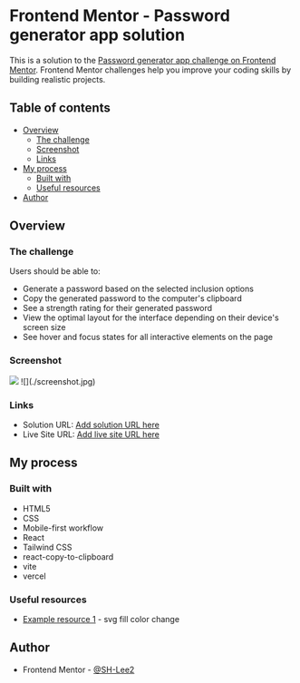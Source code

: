 # Frontend Mentor - Password generator app solution

This is a solution to the [Password generator app challenge on Frontend Mentor](https://www.frontendmentor.io/challenges/password-generator-app-Mr8CLycqjh). Frontend Mentor challenges help you improve your coding skills by building realistic projects. 

## Table of contents

- [Overview](#overview)
  - [The challenge](#the-challenge)
  - [Screenshot](#screenshot)
  - [Links](#links)
- [My process](#my-process)
  - [Built with](#built-with)
  - [Useful resources](#useful-resources)
- [Author](#author)

## Overview

### The challenge

Users should be able to:

- Generate a password based on the selected inclusion options
- Copy the generated password to the computer's clipboard
- See a strength rating for their generated password
- View the optimal layout for the interface depending on their device's screen size
- See hover and focus states for all interactive elements on the page

### Screenshot

<img src="https://user-images.githubusercontent.com/59095793/198875471-c9723678-0809-46d2-8025-4c8200cd7b12.gif" />
![](./screenshot.jpg)

### Links

- Solution URL: [Add solution URL here](https://www.frontendmentor.io/solutions/passwordgeneratorapp-react-tailwind-css-N5UwemNdPg)
- Live Site URL: [Add live site URL here](https://password-generator-app-smoky.vercel.app/)

## My process

### Built with

- HTML5
- CSS
- Mobile-first workflow
- React
- Tailwind CSS
- react-copy-to-clipboard
- vite
- vercel

### Useful resources

- [Example resource 1](https://github.com/tailwindlabs/tailwindcss/issues/6910#issuecomment-1005991871) - svg fill color change

## Author

- Frontend Mentor - [@SH-Lee2](https://www.frontendmentor.io/profile/SH-Lee2)

